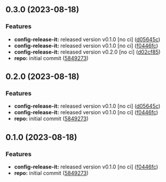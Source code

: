 

## 0.3.0 (2023-08-18)


### Features

* **config-release-it:** released version v0.1.0 [no ci] ([d05645c](https://github.com/ejardim-agro/monorepo-semantic-releases/commit/d05645c8f73304661d1e5d1bc3642789d8c12e3e))
* **config-release-it:** released version v0.1.0 [no ci] ([f0446fc](https://github.com/ejardim-agro/monorepo-semantic-releases/commit/f0446fc59c62a71c8d9847d38f6de84f001540ad))
* **config-release-it:** released version v0.2.0 [no ci] ([d02cf85](https://github.com/ejardim-agro/monorepo-semantic-releases/commit/d02cf85eff2fd375f26a3b7702d2476b9088257f))
* **repo:** initial commit ([5849273](https://github.com/ejardim-agro/monorepo-semantic-releases/commit/58492737f01fe3a2fd98e0b2b3c0646e6850a8db))

## 0.2.0 (2023-08-18)


### Features

* **config-release-it:** released version v0.1.0 [no ci] ([d05645c](https://github.com/ejardim-agro/monorepo-semantic-releases/commit/d05645c8f73304661d1e5d1bc3642789d8c12e3e))
* **config-release-it:** released version v0.1.0 [no ci] ([f0446fc](https://github.com/ejardim-agro/monorepo-semantic-releases/commit/f0446fc59c62a71c8d9847d38f6de84f001540ad))
* **repo:** initial commit ([5849273](https://github.com/ejardim-agro/monorepo-semantic-releases/commit/58492737f01fe3a2fd98e0b2b3c0646e6850a8db))

## 0.1.0 (2023-08-18)


### Features

* **config-release-it:** released version v0.1.0 [no ci] ([f0446fc](https://github.com/ejardim-agro/monorepo-semantic-releases/commit/f0446fc59c62a71c8d9847d38f6de84f001540ad))
* **repo:** initial commit ([5849273](https://github.com/ejardim-agro/monorepo-semantic-releases/commit/58492737f01fe3a2fd98e0b2b3c0646e6850a8db))